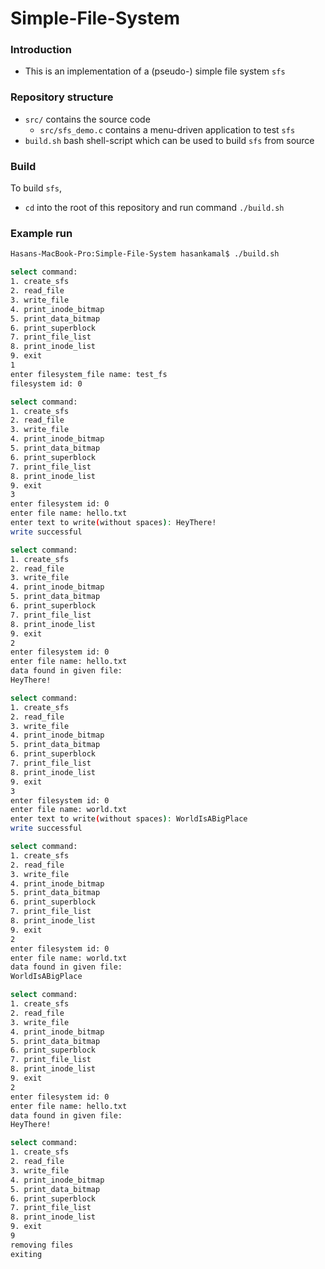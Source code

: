 # Simple-File-System

### Introduction
- This is an implementation of a (pseudo-) simple file system `sfs`

### Repository structure
-  `src/` contains the source code
    - `src/sfs_demo.c` contains a menu-driven application to test `sfs` 
- `build.sh` bash shell-script which can be used to build `sfs` from source

### Build
To build `sfs`,
- `cd` into the root of this repository and run command  `./build.sh`

### Example run
```bash
Hasans-MacBook-Pro:Simple-File-System hasankamal$ ./build.sh 

select command:
1. create_sfs
2. read_file
3. write_file
4. print_inode_bitmap
5. print_data_bitmap
6. print_superblock
7. print_file_list
8. print_inode_list
9. exit
1
enter filesystem_file name: test_fs
filesystem id: 0

select command:
1. create_sfs
2. read_file
3. write_file
4. print_inode_bitmap
5. print_data_bitmap
6. print_superblock
7. print_file_list
8. print_inode_list
9. exit
3
enter filesystem id: 0
enter file name: hello.txt
enter text to write(without spaces): HeyThere!
write successful

select command:
1. create_sfs
2. read_file
3. write_file
4. print_inode_bitmap
5. print_data_bitmap
6. print_superblock
7. print_file_list
8. print_inode_list
9. exit
2
enter filesystem id: 0
enter file name: hello.txt
data found in given file:
HeyThere!

select command:
1. create_sfs
2. read_file
3. write_file
4. print_inode_bitmap
5. print_data_bitmap
6. print_superblock
7. print_file_list
8. print_inode_list
9. exit
3
enter filesystem id: 0
enter file name: world.txt
enter text to write(without spaces): WorldIsABigPlace
write successful

select command:
1. create_sfs
2. read_file
3. write_file
4. print_inode_bitmap
5. print_data_bitmap
6. print_superblock
7. print_file_list
8. print_inode_list
9. exit
2
enter filesystem id: 0
enter file name: world.txt
data found in given file:
WorldIsABigPlace

select command:
1. create_sfs
2. read_file
3. write_file
4. print_inode_bitmap
5. print_data_bitmap
6. print_superblock
7. print_file_list
8. print_inode_list
9. exit
2
enter filesystem id: 0
enter file name: hello.txt
data found in given file:
HeyThere!

select command:
1. create_sfs
2. read_file
3. write_file
4. print_inode_bitmap
5. print_data_bitmap
6. print_superblock
7. print_file_list
8. print_inode_list
9. exit
9
removing files
exiting
```
